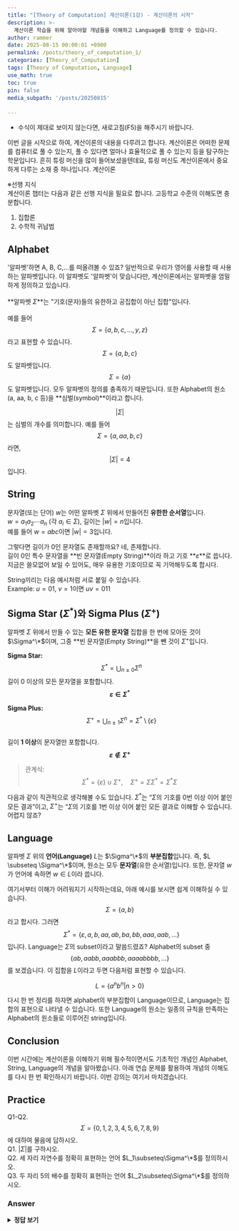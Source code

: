 ```yaml
---
title: "[Theory of Computation] 계산이론(1강) - 계산이론의 시작"
description: >-
  계산이론 학습을 위해 알아야할 개념들을 이해하고 Language를 정의할 수 있습니다.
author: rammer
date: 2025-08-15 00:00:01 +0900
permalink: /posts/theory_of_computation_1/
categories: [Theory_of_Computation]
tags: [Theory of Computation, Language]
use_math: true
toc: true
pin: false
media_subpath: '/posts/20250815'

---
```

  * 수식이 제대로 보이지 않는다면, 새로고침(F5)을 해주시기 바랍니다.  
  
  
 이번 글을 시작으로 하여, 계산이론의 내용을 다루려고 합니다. 계산이론은 어떠한 문제를 컴퓨터로 풀 수 있는지, 풀 수 있다면 얼마나 효율적으로 풀 수 있는지 등을 탐구하는 학문입니다. 흔히 튜링 머신을 많이 들어보셨을텐데요, 튜링 머신도 계산이론에서 중요하게 다루는 소재 중 하나입니다. 계산이론

  ※선행 지식<br>
 계산이론 챕터는 다음과 같은 선행 지식을 필요로 합니다. 고등학교 수준의 이해도면 충분합니다.<br>
 1. 집합론
 2. 수학적 귀납법

## **Alphabet**
'알파벳'하면 A, B, C,...를 떠올려볼 수 있죠? 일반적으로 우리가 영어를 사용할 때 사용하는 알파벳입니다. 이 알파벳도 '알파벳'이 맞습니다만, 계산이론에서는 알파벳을 엄밀하게 정의하고 있습니다.<br><br>
**알파벳 $\Sigma$**는 "기호(문자)들의 유한하고 공집합이 아닌 집합"입니다.<br><br>
예를 들어 $$\Sigma=\{a,b,c,...,y,z\}$$라고 표현할 수 있습니다. $$\Sigma = \{ a, b, c \}$$도 알파벳입니다. $$\Sigma = \{a \}$$도 알파벳입니다. 모두 알파벳의 정의를 충족하기 때문입니다. 또한 Alphabet의 원소(a, aa, b, c 등)을 **심벌(symbol)**이라고 합니다.  
  
  
$$|\Sigma|$$는 심벌의 개수를 의미합니다. 예를 들어 $$\Sigma=\{a, aa, b, c\}$$라면, $$|\Sigma|=4$$입니다.  
  
## **String**
문자열(또는 단어) $w$는 어떤 알파벳 $\Sigma$ 위에서 만들어진 **유한한 순서열**입니다.  
$w = a_1 a_2 \cdots a_n$ (각 $a_i \in \Sigma$), 길이는 $|w|=n$입니다.  
예를 들어 $w=abc$이면 $|w|=3$입니다.  
  
그렇다면 길이가 0인 문자열도 존재할까요? 네, 존재합니다.  
길이 0인 특수 문자열을 **빈 문자열(Empty String)**이라 하고 기호 **$\varepsilon$**로 씁니다. 지금은 쓸모없어 보일 수 있어도, 매우 유용한 기호이므로 꼭 기억해두도록 합시다.  

String끼리는 다음 예시처럼 서로 붙일 수 있습니다.  
Example: $u=01$, $v=1$이면 $uv=011$  
  
## **Sigma Star ($\Sigma^*$)와 Sigma Plus ($\Sigma^+$)**

알파벳 $\Sigma$ 위에서 만들 수 있는 **모든 유한 문자열** 집합을 한 번에 모아둔 것이 $\Sigma^\*$이며, 그중 **빈 문자열(Empty String)**을 뺀 것이 $\Sigma^+$입니다.  
  
**Sigma Star:** $$\;\;\Sigma^*=\bigcup_{n\ge 0}\Sigma^n$$
길이 $0$ 이상의 모든 문자열을 포함합니다. **$$\varepsilon\in\Sigma^*$$**  
  
**Sigma Plus:** $$\;\;\Sigma^+=\bigcup_{n\ge 1}\Sigma^n=\Sigma^*\setminus\{\varepsilon\}$$  
길이 **1 이상**의 문자열만 포함합니다. **$$\varepsilon\notin\Sigma^+$$**  
  
> 관계식: $$\;\Sigma^*=\{\varepsilon\}\cup\Sigma^+,\quad \Sigma^+=\Sigma\Sigma^*=\Sigma^*\Sigma$$

다음과 같이 직관적으로 생각해볼 수도 있습니다. $\Sigma^*$는 “$\Sigma$의 기호를 0번 이상 이어 붙인 모든 결과”이고, $\Sigma^+$는 “$\Sigma$의 기호를 1번 이상 이어 붙인 모든 결과로 이해할 수 있습니다. 어렵지 않죠?

## **Language**
알파벳 $\Sigma$ 위의 **언어(Language)** $L$는 $\Sigma^\*$의 **부분집합**입니다. 즉, $L \subseteq \Sigma^\*$이며, 원소는 모두 **문자열**(유한 순서열)입니다. 또한, 문자열 $w$가 언어에 속하면 $w\in L$이라 씁니다.  
  
여기서부터 이해가 어려워지기 시작하는데요, 아래 예시를 보시면 쉽게 이해하실 수 있습니다.  
$$\Sigma=\{a,b\}$$라고 합시다. 그러면 $$\;\;\Sigma^*=\{\varepsilon,a,b,aa,ab,ba,bb,aaa,aab,...\}$$입니다. Language는 $\Sigma$의 subset이라고 말씀드렸죠? Alphabet의 subset 중 $$\{ab,aabb,aaabbb,aaaabbbb,...\}$$를 보겠습니다. 이 집합을 $L$이라고 두면 다음처럼 표현할 수 있습니다.<br>

<div align="center">

$$
\displaystyle
L=\{a^nb^n|n>0\}
$$

</div>

다시 한 번 정리를 하자면 alphabet의 부분집합이 Language이므로, Language는 집합의 표현으로 나타낼 수 있습니다. 또한 Language의 원소는 일종의 규칙을 만족하는 Alphabet의 원소들로 이루어진 string입니다.

## **Conclusion**
이번 시간에는 계산이론을 이해하기 위해 필수적이면서도 기초적인 개념인 Alphabet, String, Language의 개념을 알아봤습니다. 아래 연습 문제를 활용하여 개념의 이해도를 다시 한 번 확인하시기 바랍니다. 이번 강의는 여기서 마치겠습니다.

## **Practice** 
Q1-Q2. $$\Sigma = \{0, 1, 2, 3, 4, 5, 6, 7, 8, 9\}$$에 대하여 물음에 답하시오.  
Q1. $|\Sigma|$를 구하시오.  
Q2. 세 자리 자연수를 정확히 표현하는 언어 $L_1\subseteq\Sigma^\*$를 정의하시오.  
Q3. 두 자리 5의 배수를 정확히 표현하는 언어 $L_2\subseteq\Sigma^\*$를 정의하시오.  

### Answer
<details>
  <summary><strong>정답 보기</strong></summary>
  <br>
  <img src="../../assets/img/resources/theory_of_computation/lecture1_answer.jpg"
     alt="Description"
     loading="lazy"
     class="image-style">
</details>
